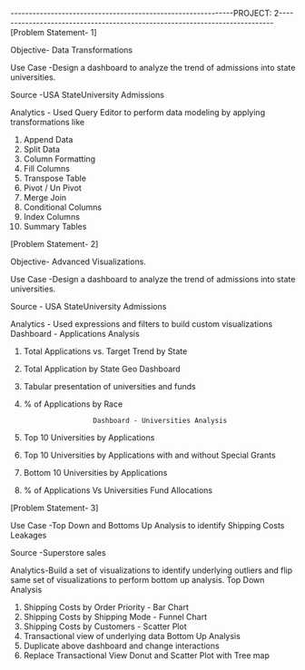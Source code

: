 -------------------------------------------------------------PROJECT: 2----------------------------------------------------------------------------
[Problem Statement- 1]

Objective- Data Transformations

Use Case -Design a dashboard to analyze the trend of admissions into state universities.

Source -USA StateUniversity Admissions

Analytics - Used Query Editor to perform data modeling by applying transformations like
1. Append Data
2. Split Data
3. Column Formatting
4. Fill Columns
5. Transpose Table
6. Pivot / Un Pivot
7. Merge Join
8. Conditional Columns
9. Index Columns
10. Summary Tables

[Problem Statement- 2]

Objective- Advanced Visualizations.

Use Case -Design a dashboard to analyze the trend of admissions into state universities.

Source - USA StateUniversity Admissions

Analytics - Used expressions and filters to build custom visualizations
                        Dashboard - Applications Analysis
1. Total Applications vs. Target Trend by State
2. Total Application by State Geo Dashboard
3. Tabular presentation of universities and funds
4. % of Applications by Race

                        Dashboard - Universities Analysis
5. Top 10 Universities by Applications
6. Top 10 Universities by Applications with and without Special Grants
7. Bottom 10 Universities by Applications
8. % of Applications Vs Universities Fund Allocations

[Problem Statement- 3]

Use Case -Top Down and Bottoms Up Analysis to identify Shipping Costs Leakages

Source -Superstore sales

Analytics-Build a set of visualizations to identify underlying outliers and flip same set of visualizations to perform bottom up analysis.
                          Top Down Analysis
1. Shipping Costs by Order Priority - Bar Chart
2. Shipping Costs by Shipping Mode - Funnel Chart
3. Shipping Costs by Customers - Scatter Plot
4. Transactional view of underlying data
                          Bottom Up Analysis
1. Duplicate above dashboard and change interactions
2. Replace Transactional View Donut and Scatter Plot with Tree map
